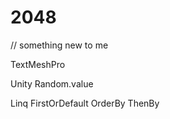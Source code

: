 # 2048



// something new to me


TextMeshPro


Unity
    Random.value

Linq
    FirstOrDefault
    OrderBy
    ThenBy